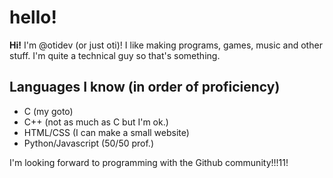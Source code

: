# hello!
**Hi!** I'm @otidev (or just oti)! I like making programs, games, music and other stuff. I'm quite a technical guy so that's something.

## Languages I know (in order of proficiency)
- C (my goto)
- C++ (not as much as C but I'm ok.)
- HTML/CSS (I can make a small website)
- Python/Javascript (50/50 prof.)

I'm looking forward to programming with the Github community!!!11!

<!---
otidev/otidev is a ✨ special ✨ repository because its `README.md` (this file) appears on your GitHub profile.
You can click the Preview link to take a look at your changes.
--->
